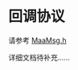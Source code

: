 # 回调协议

请参考 [MaaMsg.h](https://github.com/MaaAssistantArknights/MaaFramework/blob/main/include/MaaFramework/MaaMsg.h)

详细文档待补充……
